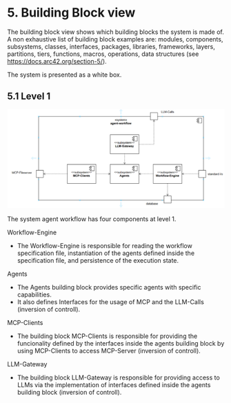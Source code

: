 # 5. Building Block view
The building block view shows which building blocks the system is made of. A non exhaustive list of building block examples are: modules, components, subsystems, classes, interfaces, packages, libraries, frameworks, layers, partitions, tiers, functions, macros, operations, data structures (see https://docs.arc42.org/section-5/).

The system is presented as a white box.

## 5.1 Level 1
![building block view level 1](building-block-view-level-1.png)

The system agent workflow has four components at level 1.

Workflow-Engine
- The Workflow-Engine is responsible for reading the workflow specification file, instantiation of the agents
defined inside the specification file, and persistence of the execution state.

Agents
- The Agents building block provides specific agents with specific capabilities.
- It also defines Interfaces for the usage of MCP and the LLM-Calls (inversion of controll).

MCP-Clients
- The building block MCP-Clients is responsible for providing the funcionality defined by the 
interfaces inside the agents building block by using MCP-Clients to access MCP-Server (inversion of controll).

LLM-Gateway
- The building block LLM-Gateway is responsible for providing access to LLMs via the implementation
of interfaces defined inside the agents  building block (inversion of controll).
